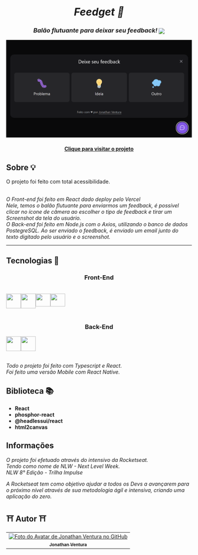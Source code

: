 <i class="devicon-react-original colored">
  <h1 align="center">
    Feedget 💭
  </h1>
</i>

<i class="devicon-react-original colored">
  <h3 align="center">
    Balão flutuante para deixar seu feedback!
    <img src="https://cdn.jsdelivr.net/gh/devicons/devicon/icons/react/react-original.svg" height="24px" align="center" />
  </h3>
</i>


![Resultado final do projeto](https://github.com/JonGlazkov/Feedget/blob/main/web/src/assets/feedget-finalizado.png)

<h4 align="center">
  <a href="https://feedget-three-khaki.vercel.app">
    Clique para visitar o projeto
  </a>
</h4>

## Sobre 💡

O projeto foi feito com total acessibilidade.


<br>

<i class="devicon-react-original colored">
O Front-end foi feito em React dado deploy pelo Vercel<br>
Nele, temos o balão flutuante para enviarmos um feedback, é possível clicar no ícone de câmera ao escolher o tipo de feedback e tirar um Screenshot da tela do usuário.<br>
O Back-end foi feito em Node.js com o Axios, utilizando o banco de dados PostegreSQL. Ao ser enviado o feedback, é enviado um email junto do texto digitado pelo usuário e o screenshot.
</i>

---

## Tecnologias 🚀
<h3 align="center">  
  Front-End
</h3>
<br>
<div style="display: flex" align="center">
  <img  src="https://cdn.jsdelivr.net/gh/devicons/devicon/icons/html5/html5-original-wordmark.svg" align="center" height="40px" width="40px" />
  <img  src="https://cdn.jsdelivr.net/gh/devicons/devicon/icons/tailwindcss/tailwindcss-plain.svg" align="center" height="40px" width="40px" />
  <img  src="https://cdn.jsdelivr.net/gh/devicons/devicon/icons/typescript/typescript-original.svg" align="center" height="35px" width="40px" />
  <img  src="https://cdn.jsdelivr.net/gh/devicons/devicon/icons/react/react-original.svg" align="center" height="35px" width="40px" />
</div>
<br>
<h3 align="center">  
 Back-End
</h3>
<div style="display: flex" align="center">
  <img  src="https://cdn.jsdelivr.net/gh/devicons/devicon/icons/nodejs/nodejs-original.svg" align="center" height="40px" width="40px"/>
  <img  src="https://cdn.jsdelivr.net/gh/devicons/devicon/icons/postgresql/postgresql-plain-wordmark.svg" align="center" height="40px" width="40px" />
</div>

<br>

<i class="devicon-react-original colored">
  <p>
    Todo o projeto foi feito com Typescript e React.<br>
    Foi feito uma versão Mobile com React Native.
  </p>
   
</i>

## Biblioteca 📚

- **React**
- **phosphor-react**
- **@headlessui/react**
- **html2canvas**


## Informações

<i class="devicon-react-original colored">
  <p>O projeto foi efetuado através do intensivo da Rocketseat.<br>
  Tendo como nome de NLW - Next Level Week.<br>
  NLW 8° Edição - Trilha Impulse<br>
  
  A Rocketseat tem como objetivo ajudar a todos os Devs a avançarem para o próximo nível através de sua metodologia ágil e intensiva, criando uma aplicação do zero.</p>
</i>


## ⛩ Autor ⛩<br>
<table>
  <tr>
    <td align="center">
      <a href="https://jonglazkov.github.io">
        <img src="https://cdn.discordapp.com/attachments/516398929571741698/975983326403891230/jon-animated.png" width="100px;" alt="Foto do Avatar de Jonathan Ventura no GitHub"/><br>
        <sub>
          <b>Jonathan Ventura</b>
        </sub>
      </a>
    </td>
  </tr>
</table>
